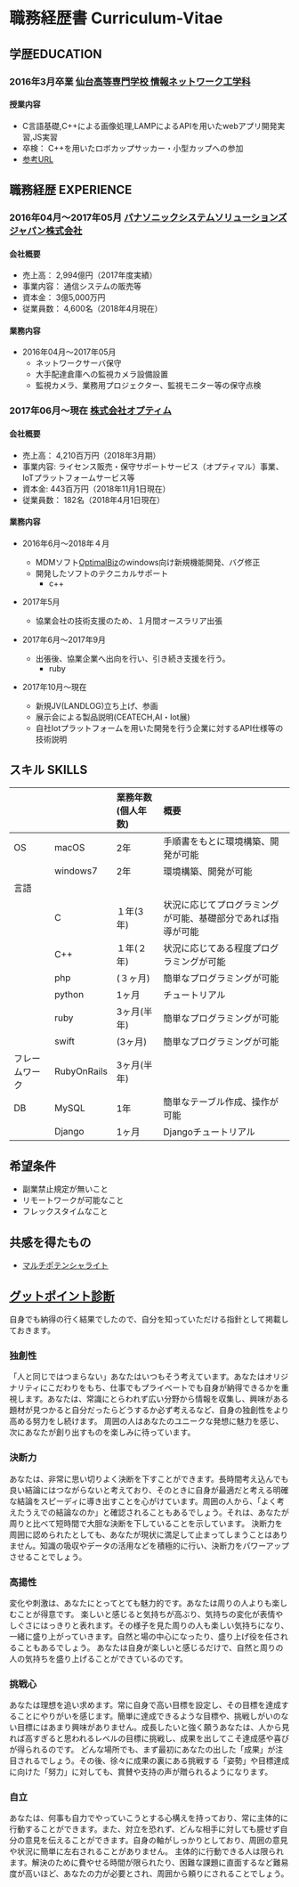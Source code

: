 # 職務経歴書 Curriculum-Vitae

## 学歴EDUCATION
### 2016年3月卒業   [仙台高等専門学校 情報ネットワーク工学科](https://www.sendai-nct.ac.jp/)
#### 授業内容
 * C言語基礎,C++による画像処理,LAMPによるAPIを用いたwebアプリ開発実習,JS実習
 * 卒検： C++を用いたロボカップサッカー・小型カップへの参加
  * [参考URL](https://www.youtube.com/watch?v=mKflWij246I)

## 職務経歴 EXPERIENCE
### 2016年04月〜2017年05月   [パナソニックシステムソリューションズジャパン株式会社](https://www.panasonic.com/jp/company/pssj/company.html)
#### 会社概要
* 売上高： 2,994億円（2017年度実績）  
* 事業内容： 通信システムの販売等  
* 資本金： 3億5,000万円  
* 従業員数： 4,600名（2018年4月現在）  

#### 業務内容
* 2016年04月〜2017年05月
  * ネットワークサーバ保守
  * 大手配達倉庫への監視カメラ設備設置
  * 監視カメラ、業務用プロジェクター、監視モニター等の保守点検

### 2017年06月〜現在   [株式会社オプティム](https://www.optim.co.jp/corporate/information)

#### 会社概要
* 売上高： 4,210百万円（2018年3月期）
* 事業内容: ライセンス販売・保守サポートサービス（オプティマル）事業、IoTプラットフォームサービス等
* 資本金: 443百万円（2018年11月1日現在）
* 従業員数：	182名（2018年4月1日現在）

#### 業務内容
* 2016年6月〜2018年４月
  * MDMソフト[OptimalBiz](https://www.optimalbiz.jp/)のwindows向け新規機能開発、バグ修正
  * 開発したソフトのテクニカルサポート
    * c++
    
* 2017年5月
  * 協業会社の技術支援のため、１月間オースラリア出張
  
* 2017年6月〜2017年9月
  * 出張後、協業企業へ出向を行い、引き続き支援を行う。
    * ruby
    
* 2017年10月〜現在
  * 新規JV(LANDLOG)立ち上げ、参画
  * 展示会による製品説明(CEATECH,AI・Iot展)
  * 自社Iotプラットフォームを用いた開発を行う企業に対するAPI仕様等の技術説明
  
## スキル SKILLS

|　|　|業務年数(個人年数)|概要|
|:--|:--|:--|:--|
|OS|macOS|2年|手順書をもとに環境構築、開発が可能|
||windows7|2年|環境構築、開発が可能|
|言語||||
||C|１年(3年)|状況に応じてプログラミングが可能、基礎部分であれば指導が可能|
||C++|１年(２年)|状況に応じてある程度プログラミングが可能|
||php|(３ヶ月)|簡単なプログラミングが可能|
||python|1ヶ月|チュートリアル|
||ruby|3ヶ月(半年)|簡単なプログラミングが可能|
||swift|(3ヶ月)|簡単なプログラミングが可能|
|フレームワーク|RubyOnRails|3ヶ月(半年)||
|DB|MySQL|1年|簡単なテーブル作成、操作が可能|
||Django|1ヶ月|Djangoチュートリアル|

## 希望条件
* 副業禁止規定が無いこと
* リモートワークが可能なこと
* フレックスタイムなこと

## 共感を得たもの
* [マルチポテンシャライト](https://www.ted.com/talks/emilie_wapnick_why_some_of_us_don_t_have_one_true_calling/transcript?language=ja)

## [グットポイント診断](https://next.rikunabi.com/goodpoint/)
自身でも納得の行く結果でしたので、自分を知っていただける指針として掲載しておきます。
 
### 独創性
「人と同じではつまらない」あなたはいつもそう考えています。あなたはオリジナリティにこだわりをもち、仕事でもプライベートでも自身が納得できるかを重視します。あなたは、常識にとらわれず広い分野から情報を収集し、興味がある題材が見つかると自分だったらどうするか必ず考えるなど、自身の独創性をより高める努力をし続けます。
周囲の人はあなたのユニークな発想に魅力を感じ、次にあなたが創り出すものを楽しみに待っています。

### 決断力
あなたは、非常に思い切りよく決断を下すことができます。長時間考え込んでも良い結論にはつながらないと考えており、そのときに自身が最適だと考える明確な結論をスピーディに導き出すことを心がけています。周囲の人から、「よく考えたうえでの結論なのか」と確認されることもあるでしょう。それは、あなたが周りと比べて短時間で大胆な決断を下していることを示しています。
決断力を周囲に認められたとしても、あなたが現状に満足して止まってしまうことはありません。知識の吸収やデータの活用などを積極的に行い、決断力をパワーアップさせることでしょう。

### 高揚性
変化や刺激は、あなたにとってとても魅力的です。あなたは周りの人よりも楽しむことが得意です。
楽しいと感じると気持ちが高ぶり、気持ちの変化が表情やしぐさにはっきりと表れます。その様子を見た周りの人も楽しい気持ちになり、一緒に盛り上がっていきます。自然と場の中心になったり、盛り上げ役を任されることもあるでしょう。
あなたは自身が楽しいと感じるだけで、自然と周りの人の気持ちを盛り上げることができているのです。

### 挑戦心
あなたは理想を追い求めます。常に自身で高い目標を設定し、その目標を達成することにやりがいを感じます。簡単に達成できるような目標や、挑戦しがいのない目標にはあまり興味がありません。成長したいと強く願うあなたは、人から見れば高すぎると思われるレベルの目標に挑戦し、成果を出してこそ達成感や喜びが得られるのです。
どんな場所でも、まず最初にあなたの出した「成果」が注目されるでしょう。その後、徐々に成果の裏にある挑戦する「姿勢」や目標達成に向けた「努力」に対しても、賞賛や支持の声が贈られるようになります。

### 自立
あなたは、何事も自力でやっていこうとする心構えを持っており、常に主体的に行動することができます。また、対立を恐れず、どんな相手に対しても臆せず自分の意見を伝えることができます。自身の軸がしっかりとしており、周囲の意見や状況に簡単に左右されることがありません。
主体的に行動できる人は限られます。解決のために費やせる時間が限られたり、困難な課題に直面するなど難易度が高いほど、あなたの力が必要とされ、周囲から頼りにされることでしょう。
